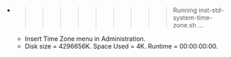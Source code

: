 * >>>>>>>>> Running inst-std-system-time-zone.sh ...
  * Insert Time Zone menu in Administration.
  * Disk size = 4296656K. Space Used = 4K. Runtime = 00:00:00:00.
